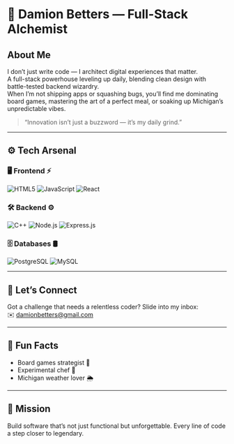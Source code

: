 # 👑 Damion Betters — Full-Stack Alchemist

## About Me
I don’t just write code — I architect digital experiences that matter.  
A full-stack powerhouse leveling up daily, blending clean design with battle-tested backend wizardry.  
When I’m not shipping apps or squashing bugs, you’ll find me dominating board games, mastering the art of a perfect meal, or soaking up Michigan’s unpredictable vibes.  

> “Innovation isn’t just a buzzword — it’s my daily grind.”  

---

## ⚙️ Tech Arsenal

### 🖥️ Frontend ⚡️
![HTML5](https://img.shields.io/badge/HTML5-E34F26?style=for-the-badge&logo=html5&logoColor=white)
![JavaScript](https://img.shields.io/badge/JavaScript-F7DF1E?style=for-the-badge&logo=javascript&logoColor=black)
![React](https://img.shields.io/badge/React-2025-blue?style=for-the-badge&logo=react&logoColor=white)

### 🛠️ Backend ⚙️
![C++](https://img.shields.io/badge/C++-00599C?style=for-the-badge&logo=c%2B%2B&logoColor=white)
![Node.js](https://img.shields.io/badge/Node.js-339933?style=for-the-badge&logo=node.js&logoColor=white)
![Express.js](https://img.shields.io/badge/Express.js-000000?style=for-the-badge&logo=express&logoColor=white)

### 🗄️ Databases 🛢️
![PostgreSQL](https://img.shields.io/badge/PostgreSQL-4169E1?style=for-the-badge&logo=postgresql&logoColor=white)
![MySQL](https://img.shields.io/badge/MySQL-4479A1?style=for-the-badge&logo=mysql&logoColor=white)

---

## 💬 Let’s Connect  
Got a challenge that needs a relentless coder? Slide into my inbox:  
✉️ [damionbetters@gmail.com](mailto:damionbetters@gmail.com)  

---

## 🚀 Fun Facts  
- Board games strategist 🧠  
- Experimental chef 🍳  
- Michigan weather lover 🌦️  

---

## 🎯 Mission  
Build software that’s not just functional but unforgettable. Every line of code a step closer to legendary.

